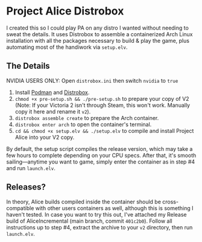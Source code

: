 # Project Alice Distrobox
I created this so I could play PA on any distro I wanted without needing to sweat the details. It uses Distrobox to assemble a containerized Arch Linux installation with all the packages necessary to build & play the game, plus automating most of the handiwork via `setup.elv`. 

## The Details

NVIDIA USERS ONLY: Open `distrobox.ini` then switch `nvidia` to `true`

1. Install [Podman](https://podman.io/) and [Distrobox](https://distrobox.it/).
2. `chmod +x pre-setup.sh && ./pre-setup.sh` to prepare your copy of V2 (Note: If your Victoria 2 isn't through Steam, this won't work. Manually copy it here and rename it `v2`).
3. `distrobox assemble create` to prepare the Arch container.
4. `distrobox enter arch` to open the container's terminal.
5. `cd && chmod +x setup.elv && ./setup.elv` to compile and install Project Alice into your V2 copy.

By default, the setup script compiles the release version, which may take a few hours to complete depending on your CPU specs. After that, it's smooth sailing—anytime you want to game, simply enter the container as in step #4 and run `launch.elv`.

## Releases?

In theory, Alice builds compiled inside the container should be cross-compatible with other users containers as well, although this is something I haven't tested. In case you want to try this out, I've attached my Release build of AliceIncremental (main branch, commit `401c2b0`). Follow all instructions up to step #4, extract the archive to your `v2` directory, then run `launch.elv`.